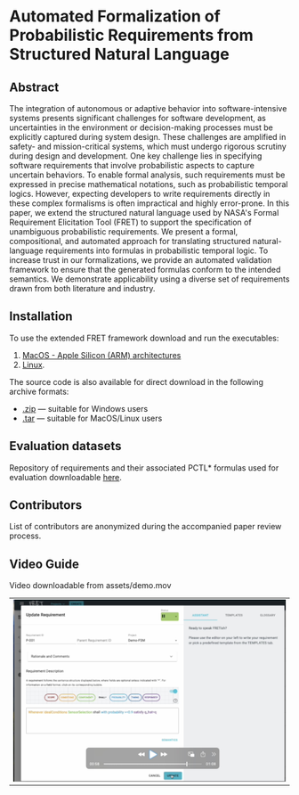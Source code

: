 Automated Formalization of Probabilistic Requirements from Structured Natural Language
=============================================

Abstract
------------
The integration of autonomous or adaptive behavior into software-intensive systems presents significant challenges for software development, as uncertainties in the environment or decision-making processes must be explicitly captured during system design. These challenges are amplified in safety- and mission-critical systems, which must undergo rigorous scrutiny during design and development. One key challenge lies in specifying software requirements that involve probabilistic aspects to capture uncertain behaviors. To enable formal analysis, such requirements must be expressed in precise mathematical notations, such as probabilistic temporal logics. However, expecting developers to write requirements directly in these complex formalisms is often impractical and highly error-prone. In this paper, we extend the structured natural language used by NASA's Formal Requirement Elicitation Tool (FRET) to support the specification of unambiguous probabilistic requirements. We present a formal, compositional, and automated approach for translating structured natural-language requirements into formulas in probabilistic temporal logic. To increase trust in our formalizations, we provide an automated validation framework to ensure that the generated formulas conform to the intended semantics. We demonstrate applicability using a diverse set of requirements drawn from both literature and industry.


Installation
------------
To use the extended FRET framework download and run the executables:
1) [MacOS - Apple Silicon (ARM) architectures](https://github.com/Gricel-lee/FRET-Anonymous/blob/main/executables/FRET-darwin-arm64.tgz)
2) [Linux](https://github.com/Gricel-lee/FRET-Anonymous/blob/main/executables/FRET-linux-x64.tgz).


The source code is also available for direct download in the following archive formats:
- [.zip](https://github.com/Gricel-lee/FRET-Anonymous/blob/main/fret-3.0.0.zip) — suitable for Windows users
- [.tar](https://raw.githubusercontent.com/Gricel-lee/FRET-Anonymous/main/fret-3.0.0.tar) — suitable for MacOS/Linux users

Evaluation datasets
---------
Repository of requirements and their associated PCTL* formulas used for evaluation downloadable [here](https://github.com/Gricel-lee/FRET-Anonymous/tree/main/FRET-paper-evaluation).

Contributors
------------

List of contributors are anonymized during the accompanied paper review process.

Video Guide
-------
Video downloadable from assets/demo.mov

<table>
  <tr>
    <td>
      <a href="https://raw.githubusercontent.com/Gricel-lee/FRET-Anonymous/main/assets/demo.mov">
        <img src="https://raw.githubusercontent.com/Gricel-lee/FRET-Anonymous/main/assets/preview.jpg" alt="Image 1" width="700">
      </a>
    </td>
  </tr>
  <tr>
</table>

